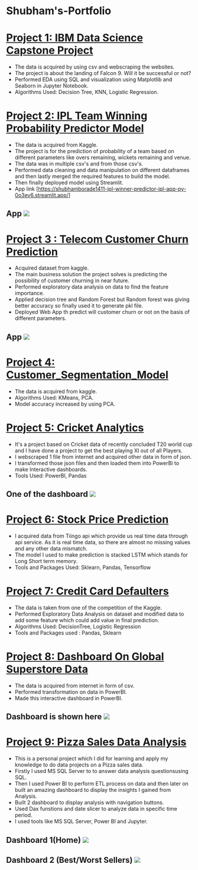 # Shubham's-Portfolio

# [Project 1: IBM Data Science Capstone Project](https://github.com/shubhamborade1411/Data-Science-Capstone-project-IBM-Coursera)
- The data is acquired by using csv and webscraping the websites.
- The project is about the landing of Falcon 9. Will it be successful or not?
- Performed EDA using SQL and visualization using Matplotlib and Seaborn in Jupyter Notebook.
- Algorithms Used: Decision Tree, KNN, Logistic Regression.

# [Project 2: IPL Team Winning Probability Predictor Model](https://github.com/shubhamborade1411/IPL-Winner-Predictor)
- The data is acquired from Kaggle.
- The project is for the prediction of probability of a team based on different parameters like overs remaining, wickets remaining and venue.
- The data was in multiple csv's and from those csv's.
- Performed data cleaning and data manipulation on different dataframes and then lastly merged the required features to build the model.
- Then finally deployed model using Streamlit.
- App link
 [https://shubhamborade1411-ipl-winner-predictor-ipl-app-py-0o3ev6.streamlit.app/]
 ## App ![](https://github.com/shubhamborade1411/IPL-Winner-Predictor/blob/main/Screenshot%20(855).png)

# [Project 3 : Telecom Customer Churn Prediction](https://github.com/shubhamborade1411/Telco-churn-prediction)
- Acquired dataset from kaggle.
- The main business solution the project solves is predicting the possibility of customer churning in near future.
- Performed exploratory data analysis on data to find the feature importance.
- Applied decision tree and Random Forest but Random forest was giving better accuracy so finally used it to generate pkl file.
- Deployed Web App th predict will customer churn or not on the basis of different parameters.
## App ![](https://github.com/shubhamborade1411/Telco-churn-prediction/blob/main/Deployed%20App.png)
# [Project 4: Customer_Segmentation_Model](https://github.com/shubhamborade1411/Customer-Segmentation)
- The data is acquired from kaggle.
- Algorithms Used: KMeans, PCA.
- Model accuracy increased by using PCA.

# [Project 5: Cricket Analytics](https://github.com/shubhamborade1411/Cricket-Analytics)
- It's a project based on Cricket data of recently concluded T20 world cup and I have done a project to get the best playing XI out of all Players.
- I webscraped 1 file from internet and acquired other data in form of json.
- I transformed those json files and then loaded them into PowerBi to make Interactive dashboards.
- Tools Used: PowerBI, Pandas
## One of the dashboard ![](https://github.com/shubhamborade1411/Cricket-Analytics/blob/main/Screenshot%20(844).png)

# [Project 6: Stock Price Prediction](https://github.com/shubhamborade1411/stock-prediction)
-  I acquired data from Tiingo api which provide us real time data through api service. As it is real time data, so there are almost no missing values and any other data mismatch. 
-  The model I used to make prediction is stacked LSTM which stands for Long Short term memory.
-  Tools and Packages Used: Sklearn, Pandas, Tensorflow

# [Project 7: Credit Card Defaulters](https://github.com/shubhamborade1411/Credit_card_defaulters/blob/main/README.md)
- The data is taken from one of the competition of the Kaggle.
- Performed Exploratory Data Analysis on dataset and modified data to add some feature which could add value in final prediction.
- Algorithms Used: DecisionTree, Logistic Regression
- Tools and Packages used : Pandas, Sklearn

# [Project 8: Dashboard On Global Superstore Data](https://github.com/shubhamborade1411/Global-Superstore-Dashboard)
- The data is acquired from internet in form of csv.
- Performed transformation on data in PowerBI.
- Made this interactive dashboard in PowerBI.
## Dashboard is shown here ![](https://github.com/shubhamborade1411/Global-Superstore-Dashboard/blob/main/Screenshot%20(847).png)

# [Project 9: Pizza Sales Data Analysis](https://github.com/shubhamborade1411/Pizza-Sales-Data-Analysis)
- This is a personal project which I did for learning and apply my knowledge to do data projects on a Pizza sales data.
- Firstly I used MS SQL Server to to answer data analysis questionsusing SQL.
- Then I used Power BI to perform ETL process on data and then later on built an amazing dashboard to display the insights I gained from Analysis.
- Built 2 dashboard to display analysis with navigation buttons.
- Used Dax funstions and date slicer to analyze data in specific time period.
- I used tools like MS SQL Server, Power BI and Jupyter.
## Dashboard 1(Home) ![](https://github.com/shubhamborade1411/Pizza-Sales-Data-Analysis/blob/main/Screenshot%20(465).png)
## Dashboard 2 (Best/Worst Sellers) ![](https://github.com/shubhamborade1411/Pizza-Sales-Data-Analysis/blob/main/Screenshot%20(466).png)


  
 
